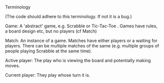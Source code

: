 Terminology

(The code should adhere to this terminology. If not it is a bug.)

Game: A 'abstract' game, e.g. Scrabble or Tic-Tac-Toe .  Games have rules, a board design etc, but no  players (cf Match)

Match: An instance of a game.  Matches have either players or a waiting for players.  There can be multiple matches of the same (e.g. multiple groups of people playing Scrabble at the same time).

Active player: The play who is viewing the board and potentially making moves.

Current player: They play whose turn it is. 